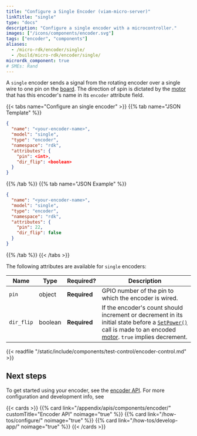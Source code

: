 ```yaml
---
title: "Configure a Single Encoder (viam-micro-server)"
linkTitle: "single"
type: "docs"
description: "Configure a single encoder with a microcontroller."
images: ["/icons/components/encoder.svg"]
tags: ["encoder", "components"]
aliases:
  - /micro-rdk/encoder/single/
  - /build/micro-rdk/encoder/single/
micrordk_component: true
# SMEs: Rand
---
```


A `single` encoder sends a signal from the rotating encoder over a single wire to one pin on the [board](/components/board/).
The direction of spin is dictated by the [motor](/components/motor/) that has this encoder's name in its `encoder` attribute field.

{{< tabs name="Configure an single encoder" >}}
{{% tab name="JSON Template" %}}

```json {class="line-numbers linkable-line-numbers"}
{
  "name": "<your-encoder-name>",
  "model": "single",
  "type": "encoder",
  "namespace": "rdk",
  "attributes": {
    "pin": <int>,
    "dir_flip": <boolean>
  }
}
```

{{% /tab %}}
{{% tab name="JSON Example" %}}

```json {class="line-numbers linkable-line-numbers"}
{
  "name": "<your-encoder-name>",
  "model": "single",
  "type": "encoder",
  "namespace": "rdk",
  "attributes": {
    "pin": 22,
    "dir_flip": false
  }
}
```

{{% /tab %}}
{{< /tabs >}}

The following attributes are available for `single` encoders:

<!-- prettier-ignore -->
| Name | Type | Required? | Description |
| ---- | ---- | --------- | ----------- |
| `pin` | object | **Required** | GPIO number of the pin to which the encoder is wired. |
| `dir_flip` | boolean | **Required** | If the encoder's count should increment or decrement in its initial state before a [`SetPower()`](/appendix/apis/components/motor/#setpower) call is made to an encoded [motor](/components/motor/). `true` implies decrement. |

{{< readfile "/static/include/components/test-control/encoder-control.md" >}}

## Next steps

To get started using your encoder, see the [encoder API](/appendix/apis/components/encoder/).
For more configuration and development info, see

{{< cards >}}
{{% card link="/appendix/apis/components/encoder/" customTitle="Encoder API" noimage="true" %}}
{{% card link="/how-tos/configure/" noimage="true" %}}
{{% card link="/how-tos/develop-app/" noimage="true" %}}
{{< /cards >}}
